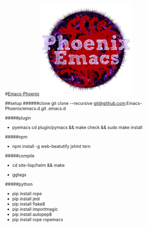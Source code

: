 #[Emacs-Phoenix](https://github.com/Emacs-Phoenix)
![emacs](https://raw.githubusercontent.com/Emacs-Phoenix/emacs.d/master/icon/emacs.png)

##setup
######clone
git clone --recursive git@github.com:Emacs-Phoenix/emacs.d.git .emacs.d

#####plugin
- pyemacs
cd plugin/pymacs && make check && sudo make install

#####npm 
- npm install -g web-beatutify jshint tern

#####compile
- cd site-lisp/helm && make

- ggtags

#####python
- pip install rope
- pip install jedi
- pip install flake8
- pip install importmagic
- pip install autopep8
- pip install rope ropemacs
